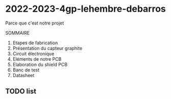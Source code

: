 # 2022-2023-4gp-lehembre-debarros

Parce que c'est notre projet

SOMMAIRE 

1. Etapes de fabrication
2. Présentation du capteur graphite 
3. Circuit électronique
4. Eléments de notre PCB 
5. Elaboration du shield PCB
6. Banc de test
7. Datasheet 

## TODO list


